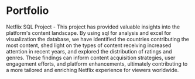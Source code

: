 # Portfolio
Netflix SQL Project - This project has provided valuable insights into the platform's content landscape. By using sql for analysis and excel for visualization the database, we have identified the countries contributing the most content, shed light on the types of content receiving increased attention in recent years, and explored the distribution of ratings and genres. These findings can inform content acquisition strategies, user engagement efforts, and platform enhancements, ultimately contributing to a more tailored and enriching Netflix experience for viewers worldwide.
